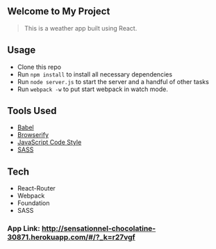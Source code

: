 ## Welcome to My Project

> This is a weather app built using React.


## Usage

- Clone this repo
- Run `npm install` to install all necessary dependencies
- Run `node server.js` to start the server and a handful of other tasks
- Run `webpack -w` to put start webpack in watch mode.

## Tools Used

- [Babel](https://babeljs.io/)
- [Browserify](http://browserify.org/)
- [JavaScript Code Style](http://jscs.info/)
- [SASS](http://sass-lang.com/)

## Tech

- React-Router
- Webpack
- Foundation
- SASS

### App Link: http://sensationnel-chocolatine-30871.herokuapp.com/#/?_k=r27vgf
